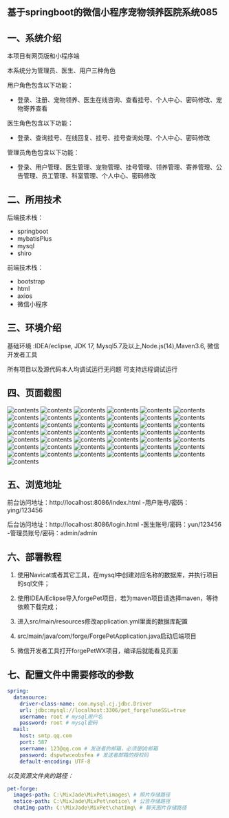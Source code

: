 ## 基于springboot的微信小程序宠物领养医院系统085

## 一、系统介绍
本项目有网页版和小程序端

本系统分为管理员、医生、用户三种角色

用户角色包含以下功能：
- 登录、注册、宠物领养、医生在线咨询、查看挂号、个人中心、密码修改、宠物寄养查看

医生角色包含以下功能：
- 登录、查询挂号、在线回复、挂号、挂号查询处理、个人中心、密码修改

管理员角色包含以下功能：
- 登录、用户管理、医生管理、宠物管理、挂号管理、领养管理、寄养管理、公告管理、员工管理、科室管理、个人中心、密码修改

## 二、所用技术

后端技术栈：

- springboot
- mybatisPlus
- mysql
- shiro

前端技术栈：

- bootstrap
- html
- axios
- 微信小程序



## 三、环境介绍

基础环境 :IDEA/eclipse, JDK 17, Mysql5.7及以上,Node.js(14),Maven3.6, 微信开发者工具

所有项目以及源代码本人均调试运行无问题 可支持远程调试运行

## 四、页面截图

![contents](./picture/picture1.png)
![contents](./picture/picture2.png)
![contents](./picture/picture3.png)
![contents](./picture/picture4.png)
![contents](./picture/picture5.png)
![contents](./picture/picture6.png)
![contents](./picture/picture7.png)
![contents](./picture/picture8.png)
![contents](./picture/picture9.png)
![contents](./picture/picture10.png)
![contents](./picture/picture11.png)
![contents](./picture/picture12.png)
![contents](./picture/picture13.png)
![contents](./picture/picture14.png)
![contents](./picture/picture15.png)
![contents](./picture/picture16.png)
![contents](./picture/picture17.png)
![contents](./picture/picture18.png)
![contents](./picture/picture19.png)
![contents](./picture/picture20.png)
![contents](./picture/picture21.png)
![contents](./picture/picture22.png)
![contents](./picture/picture23.png)
![contents](./picture/picture24.png)
![contents](./picture/picture25.png)
![contents](./picture/picture26.png)
![contents](./picture/picture27.png)
![contents](./picture/picture28.png)
![contents](./picture/picture29.png)
![contents](./picture/picture30.png)
![contents](./picture/picture31.png)
![contents](./picture/picture32.png)
![contents](./picture/picture33.png)
![contents](./picture/picture34.png)
![contents](./picture/picture35.png)
![contents](./picture/picture36.png)
![contents](./picture/picture37.png)
![contents](./picture/picture38.png)
![contents](./picture/picture39.png)
![contents](./picture/picture40.png)
![contents](./picture/picture41.png)
![contents](./picture/picture42.png)
![contents](./picture/picture43.png)

## 五、浏览地址
前台访问地址：http://localhost:8086/index.html
-用户账号/密码：ying/123456

后台访问地址：http://localhost:8086/login.html
-医生账号/密码：yun/123456
-管理员账号/密码：admin/admin

## 六、部署教程

1. 使用Navicat或者其它工具，在mysql中创建对应名称的数据库，并执行项目的sql文件；

2. 使用IDEA/Eclipse导入forgePet项目，若为maven项目请选择maven，等待依赖下载完成；

3. 进入src/main/resources修改application.yml里面的数据库配置

4. src/main/java/com/forge/ForgePetApplication.java启动后端项目

5. 微信开发者工具打开forgePetWX项目，编译后就能看见页面

## 七、配置文件中需要修改的参数

```yml
spring:
  datasource:
    driver-class-name: com.mysql.cj.jdbc.Driver
    url: jdbc:mysql://localhost:3306/pet_forge?useSSL=true
    username: root # mysql用户名
    password: root # mysql密码
  mail:
    host: smtp.qq.com
    port: 587
    username: 123@qq.com # 发送者的邮箱，必须是QQ邮箱
    password: dspwtwceobsfea # 发送者邮箱的授权码
    default-encoding: UTF-8
```
*以及资源文件夹的路径：*

```yml
pet-forge:
  images-path: C:\MixJade\MixPet\images\ # 照片存储路径
  notice-path: C:\MixJade\MixPet\notice\ # 公告存储路径
  chatImg-path: C:\MixJade\MixPet\chatImg\ # 聊天图片存储路径
```





